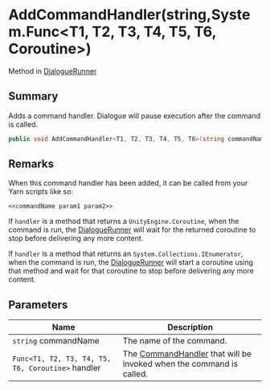 # AddCommandHandler(string,System.Func\<T1, T2, T3, T4, T5, T6, Coroutine>)

Method in [DialogueRunner](yarn.unity.dialoguerunner.md)

## Summary

Adds a command handler. Dialogue will pause execution after the command is called.

```csharp
public void AddCommandHandler<T1, T2, T3, T4, T5, T6>(string commandName, System.Func<T1, T2, T3, T4, T5, T6, Coroutine> handler);
```

## Remarks

When this command handler has been added, it can be called from your Yarn scripts like so:

```
<<commandName param1 param2>>
```

If `handler` is a method that returns a `UnityEngine.Coroutine`, when the command is run, the [DialogueRunner](yarn.unity.dialoguerunner.md) will wait for the returned coroutine to stop before delivering any more content.

If `handler` is a method that returns an `System.Collections.IEnumerator`, when the command is run, the [DialogueRunner](yarn.unity.dialoguerunner.md) will start a coroutine using that method and wait for that coroutine to stop before delivering any more content.

## Parameters

| Name                                              | Description                                                                                   |
| ------------------------------------------------- | --------------------------------------------------------------------------------------------- |
| `string` commandName                              | The name of the command.                                                                      |
| `Func<T1, T2, T3, T4, T5, T6, Coroutine>` handler | The [CommandHandler](yarn.commandhandler.md) that will be invoked when the command is called. |
